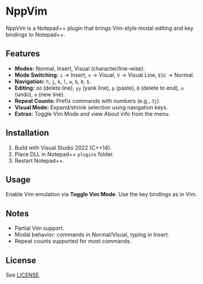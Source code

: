 # NppVim

NppVim is a Notepad++ plugin that brings Vim-style modal editing and key bindings to Notepad++.

## Features

* **Modes:** Normal, Insert, Visual (character/line-wise).
* **Mode Switching:** `i` → Insert, `v` → Visual, `V` → Visual Line, `ESC` → Normal.
* **Navigation:** `h`, `j`, `k`, `l`, `w`, `b`, `0`, `$`.
* **Editing:** `dd` (delete line), `yy` (yank line), `p` (paste), `D` (delete to end), `u` (undo), `o` (new line).
* **Repeat Counts:** Prefix commands with numbers (e.g., `3j`).
* **Visual Mode:** Expand/shrink selection using navigation keys.
* **Extras:** Toggle Vim Mode and view About info from the menu.

## Installation

1. Build with Visual Studio 2022 (C++14).
2. Place DLL in Notepad++ `plugins` folder.
3. Restart Notepad++.

## Usage

Enable Vim emulation via **Toggle Vim Mode**. Use the key bindings as in Vim.

## Notes

* Partial Vim support.
* Modal behavior: commands in Normal/Visual, typing in Insert.
* Repeat counts supported for most commands.

## License

See [LICENSE](LICENSE).
